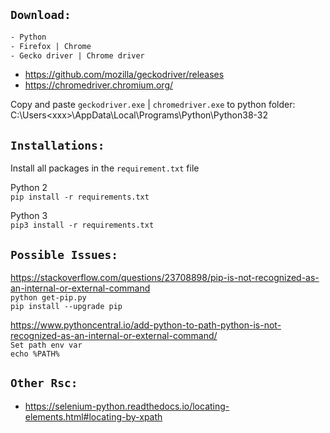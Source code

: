## `Download:`
```html
- Python
- Firefox | Chrome
- Gecko driver | Chrome driver
```

- https://github.com/mozilla/geckodriver/releases
- https://chromedriver.chromium.org/

Copy and paste `geckodriver.exe` |  `chromedriver.exe` to python folder: <br>
C:\Users\<xxx>\AppData\Local\Programs\Python\Python38-32

## `Installations:`
Install all packages in the `requirement.txt` file

Python 2 <br>
`pip install -r requirements.txt`

Python 3 <br>
`pip3 install -r requirements.txt`

## `Possible Issues:`

https://stackoverflow.com/questions/23708898/pip-is-not-recognized-as-an-internal-or-external-command <br>
`python get-pip.py` <br>
`pip install --upgrade pip`

https://www.pythoncentral.io/add-python-to-path-python-is-not-recognized-as-an-internal-or-external-command/
<br>
`Set path env var` <br>
`echo %PATH%`


## `Other Rsc:`
- https://selenium-python.readthedocs.io/locating-elements.html#locating-by-xpath

